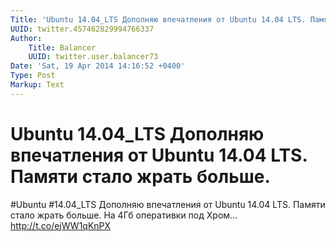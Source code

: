 ```yaml
---
Title: 'Ubuntu 14.04_LTS Дополняю впечатления от Ubuntu 14.04 LTS. Памяти стало жрать больше.'
UUID: twitter.457462829994766337
Author:
    Title: Balancer
    UUID: twitter.user.balancer73
Date: 'Sat, 19 Apr 2014 14:16:52 +0400'
Type: Post
Markup: Text
---
```


# Ubuntu 14.04_LTS Дополняю впечатления от Ubuntu 14.04 LTS. Памяти стало жрать больше.

#Ubuntu #14.04_LTS Дополняю впечатления от Ubuntu 14.04 LTS.
Памяти стало жрать больше. На 4Гб оперативки под Хром…
http://t.co/ejWW1qKnPX